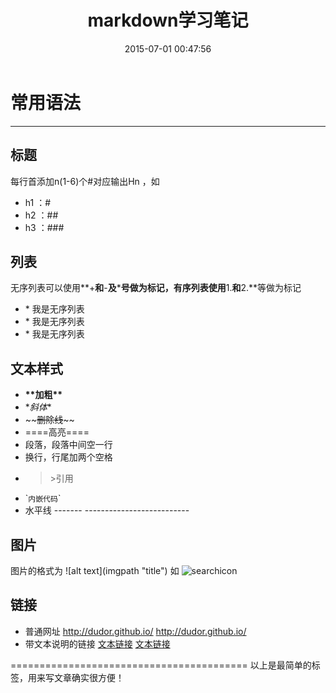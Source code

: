 ﻿---
title: markdown学习笔记
date: 2015-07-01 00:47:56
tags: markdown
description: markdown是个神奇又简单的东西，各大主流博客和开源社区都在支持和推广它，所以学会它以后是很实用的。
---
# 常用语法
-------------
## 标题 
每行首添加n(1-6)个#对应输出Hn ，如
* h1 ：#
* h2 ：##
* h3 ：###

## 列表
无序列表可以使用**+**和**-**及*****号做为标记，有序列表使用**1.**和**2.**等做为标记

* \* 我是无序列表
* \* 我是无序列表
* \* 我是无序列表


## 文本样式

* **\*\*加粗\*\***
* \**斜体*\*
* \~\~~~删除线~~\~\~
* \=\===高亮==\=\=
* 段落，段落中间空一行
* 换行，行尾加两个空格
* > \>引用
* \``内嵌代码`\`
* 水平线  \-\-\-\-\-\-\-    --------------------------

## 图片
图片的格式为 \!\[alt text\](imgpath "title") 如
![searchicon](/images/searchicon.png "这是图片的标题")

## 链接
* 普通网址 <http://dudor.github.io/> 
		<http://dudor.github.io/> 
* 带文本说明的链接
[文本链接](http://dudor.github.io "文本链接")
		[文本链接](http://dudor.github.io "文本链接")


=========================================
以上是最简单的标签，用来写文章确实很方便！